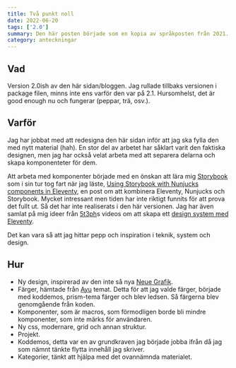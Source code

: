 ```yaml
---
title: Två punkt noll
date: 2022-06-20
tags: ['2.0']
summary: Den här posten började som en kopia av språkposten från 2021. Orginalet hade samma datum som när jag skriver det här, men ett år framåt. Nu kommer tyvärr inte det slutgiltiga post-datumet vara måndag den 20 juni, men kanske snart.
category: anteckningar
---
```


## Vad
Version 2.0ish av den här sidan/bloggen. Jag rullade tillbaks versionen i package filen, minns inte ens varför den var på 2.1. Hursomhelst, det är good enough nu och fungerar (peppar, trä, osv.).

## Varför
Jag har jobbat med att redesigna den här sidan inför att jag ska fylla den med nytt material (hah). En stor del av arbetet har såklart varit den faktiska designen, men jag har också velat arbeta med att separera delarna och skapa komponenteter för dem.

Att arbeta med komponenter började med en önskan att lära mig [Storybook](https://storybook.js.org/) som i sin tur tog fart när jag läste, [Using Storybook with Nunjucks components in Eleventy](https://multiline.co/mment/2022/01/eleventy-storybook/), en post om att kombinera Eleventy, Nunjucks och Storybook. Mycket intressant men tiden har inte riktigt funnits för att prova det fullt ut. Så det har inte realiserats i den här versionen. Jag har även samlat på mig ideer från [5t3ph](https://twitter.com/5t3ph)s videos om att skapa ett [design system med Eleventy](https://www.twitch.tv/collections/vZqWNnVE2hZPAg).

Det kan vara så att jag hittar pepp och inspiration i teknik, system och design.

## Hur

* Ny design, inspirerad av den inte så nya [Neue Grafik](https://en.wikipedia.org/wiki/Neue_Grafik).
* Färger, hämtade från [Ayu](https://github.com/ayu-theme/vscode-ayu) temat. Detta för att jag valde färger, började med koddemos, prism-tema färger och blev ledsen. Så färgerna blev genomgående från koden.
* Komponenter, som är macros, som förmodligen borde bli mindre komponenter, som inte märks för användaren.
* Ny css, modernare, grid och annan struktur.
* Projekt.
* Koddemos, detta var en av grundkraven jag började jobba ifrån då jag som nämnt tänkte flytta innehåll jag skriver.
* Kategorier, tänkt att hjälpa med det ovannämnda materialet.